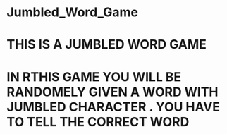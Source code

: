 # Jumbled_Word_Game

# THIS IS A JUMBLED WORD GAME 
# IN RTHIS GAME YOU WILL BE RANDOMELY GIVEN A WORD WITH JUMBLED CHARACTER . YOU HAVE TO TELL THE CORRECT WORD
